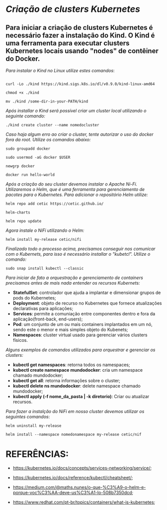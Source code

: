 # ***Criação de clusters Kubernetes***

## Para iniciar a criação de clusters Kubernetes é necessário fazer a instalação do Kind. O Kind é uma ferramenta para executar clusters Kubernetes locais usando "nodes" de contêiner do Docker.


*Para instalar o Kind no Linux utilize estes comandos*:

```

curl -Lo ./kind https://kind.sigs.k8s.io/dl/v0.9.0/kind-linux-amd64

chmod +x ./kind

mv ./kind /some-dir-in-your-PATH/kind

```

*Após installar o Kind será possível criar um cluster local utilizando o seguinte comando:*

```
./kind create cluster --name nomedocluster
```

*Caso haja algum erro ao criar o cluster, tente autorizar o uso do docker fora da root. Utilize os comandos abaixo:*

```
sudo groupadd docker

sudo usermod -aG docker $USER

newgrp docker 

docker run hello-world
```
*Após a criação do seu cluster devemos instalar o Apache Ni-Fi. Utilizaremos o Helm, que é uma ferramenta para gerenciamento de pacotes para o Kubernetes. Para adicionar o repositório Helm utilize:*
```
helm repo add cetic https://cetic.github.io/

helm-charts

helm repo update
```
*Agora instale o NiFi utilizando o Helm:*
```
helm install my-release cetic/nifi
```

*Finalizado todo o processo acima, precisamos conseguir nos comunicar com o Kubernets, para isso é necessário installar o "kubetcl". Utilize o comando:*
```
sudo snap install kubectl --classic
```

*Para iniciar de fato a orquestração e gerenciamento de containers precisamos antes de mais nada entender os recursos Kubernets:*

* **StatefulSet**: controlador que ajuda a implantar e dimensionar grupos de pods do Kubernetes;
* **Deployment**: objeto de recurso no Kubernetes que fornece atualizações declarativas para aplicações;
* **Services**: permite a comuniação entre componentes dentro e fora da aplicação(front-back, end-users);
* **Pod**: um conjunto de um ou mais containers implantados em um nó, sendo este o menor e mais simples objeto do Kubenets;
* **Namespaces**: cluster virtual usado para gerenciar vários clusters físicos.

*Alguns exemplos de comandos utilizados para orquestrar e gerenciar os clusters:*
 * **kubectl get namespaces**: retorna todos os namespaces;
 * **kubectl create namespace mundodocker**: cria um namespace chamado mundodocker;
 * **kubectl get all**: retorna informações sobre o cluster;
 * **kubectl delete ns mundodocker**: delete namespace chamado mundodocker;
 * **kubectl apply (-f nome_da_pasta | -k diretorio)**: Criar ou atualizar recursos.

 *Para fazer a instalção do NiFi em nosso cluster devemos utilizar os seguintes comandos*:

```
helm uninstall my-release

helm install --namespace nomedonamespace my-release cetic/nif
```

# REFERÊNCIAS:

* https://kubernetes.io/docs/concepts/services-networking/service/;

* https://kubernetes.io/docs/reference/kubectl/cheatsheet/;

* https://medium.com/@maths.nunes/o-que-%C3%A9-o-helm-e-porque-voc%C3%AA-deve-us%C3%A1-lo-508b7350dcd;

* https://www.redhat.com/pt-br/topics/containers/what-is-kubernetes;
